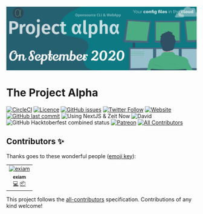 ![The project alpha banner](docs/header.png)

# The Project Alpha

[![CircleCI](https://img.shields.io/circleci/build/gh/hugos29dev/the-Project-Alpha?style=for-the-badge&token=ead7e1cbf89f501d2b6ae74ef5d05bebc31f64c6)](https://circleci.com/gh/hugos29dev/the-Project-Alpha) [![Licence](https://img.shields.io/github/license/hugos29dev/the-Project-Alpha?style=for-the-badge)](https://github.com/hugos29dev/the-Project-Alpha/blob/master/LICENSE) [![GitHub issues](https://img.shields.io/github/issues/hugos29dev/the-Project-Alpha?style=for-the-badge)](https://github.com/hugos29dev/the-Project-Alpha/issues) [![Twitter Follow](https://img.shields.io/twitter/follow/ThePr0jectAlpha?logo=twitter&logoColor=white&style=for-the-badge)](https://twitter.com/ThePr0jectAlpha?s=17) [![Website](https://img.shields.io/website?down_color=red&down_message=offline&style=for-the-badge&up_color=green&up_message=online&url=https%3A%2F%2Fproject-alpha.now.sh)](https://project-alpha.now.sh/) [![GitHub last commit](https://img.shields.io/github/last-commit/hugos29dev/the-Project-Alpha?style=for-the-badge)](https://github.com/hugos29dev/the-Project-Alpha/commits/) ![Using NextJS & Zeit Now](https://img.shields.io/badge/Using-NextJS%20%26%20Zeit%20Now-blue?style=for-the-badge&logo=next) ![David](https://img.shields.io/david/hugos29dev/the-Project-Alpha?logo=npm&style=for-the-badge) ![GitHub Hacktoberfest combined status](https://img.shields.io/github/hacktoberfest/2019/hugos29dev/the-Project-Alpha?label=hacktoberfest%20issues&style=for-the-badge) [<img src="https://c5.patreon.com/external/logo/become_a_patron_button.png" alt="Patreon" height="28"/>](https://www.patreon.com/project_alpha) [![All Contributors](https://img.shields.io/badge/all_contributors-1-orange.svg?style=for-the-badge)](#contributors)

## Contributors ✨

Thanks goes to these wonderful people ([emoji key](https://allcontributors.org/docs/en/emoji-key)):

<!-- ALL-CONTRIBUTORS-LIST:START - Do not remove or modify this section -->
<!-- prettier-ignore -->
<table>
  <tr>
    <td align="center"><a href="https://github.com/exiam"><img src="https://avatars1.githubusercontent.com/u/36778679?v=4" width="100px;" alt="exiam"/><br /><sub><b>exiam</b></sub></a><br /><a href="https://github.com/hugos29dev/the-Project-Alpha/commits?author=exiam" title="Code">💻</a> <a href="#platform-exiam" title="Packaging/porting to new platform">📦</a></td>
  </tr>
</table>

<!-- ALL-CONTRIBUTORS-LIST:END -->

This project follows the [all-contributors](https://github.com/all-contributors/all-contributors) specification. Contributions of any kind welcome!
